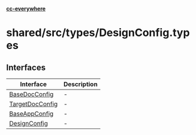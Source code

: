 [**cc-everywhere**](../../../../index.md)

<HorizontalLine />

# shared/src/types/DesignConfig.types

## Interfaces

| Interface | Description |
| ------ | ------ |
| [BaseDocConfig](interfaces/base-doc-config.md) | - |
| [TargetDocConfig](interfaces/target-doc-config.md) | - |
| [BaseAppConfig](interfaces/base-app-config.md) | - |
| [DesignConfig](interfaces/design-config.md) | - |

